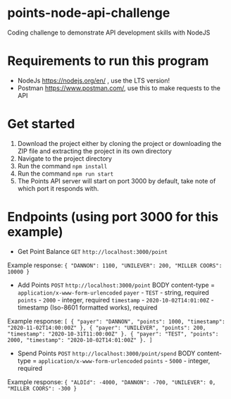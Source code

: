 # points-node-api-challenge

Coding challenge to demonstrate API development skills with NodeJS

# Requirements to run this program

-   NodeJs https://nodejs.org/en/ , use the LTS version!
-   Postman https://www.postman.com/, use this to make requests to the API

# Get started

1. Download the project either by cloning the project or downloading the ZIP file and extracting the project in its own directory
2. Navigate to the project directory
3. Run the command `npm install`
4. Run the command `npm run start`
5. The Points API server will start on port 3000 by default, take note of which port it responds with.

# Endpoints (using port 3000 for this example)
- Get Point Balance
`GET` `http://localhost:3000/point`

Example response:
`{
    "DANNON": 1100,
    "UNILEVER": 200,
    "MILLER COORS": 10000
}`

- Add Points
`POST` `http://localhost:3000/point`
BODY content-type = `application/x-www-form-urlencoded`
`payer` - `TEST` - string, required
`points` - `2000` - integer, required
`timestamp` - `2020-10-02T14:01:00Z` - timestamp (Iso-8601 formatted works), required 

Example response:
`[
    {
        "payer": "DANNON",
        "points": 1000,
        "timestamp": "2020-11-02T14:00:00Z"
    },
    {
        "payer": "UNILEVER",
        "points": 200,
        "timestamp": "2020-10-31T11:00:00Z"
    }.
    {
        "payer": "TEST",
        "points": 2000,
        "timestamp": "2020-10-02T14:01:00Z"
    }.
]`

- Spend Points
`POST` `http://localhost:3000/point/spend`
BODY content-type = `application/x-www-form-urlencoded`
`points` - `5000` - integer, required

Example response:
`{
    "ALDId": -4000,
    "DANNON": -700,
    "UNILEVER": 0,
    "MILLER COORS": -300
}`
  
  
